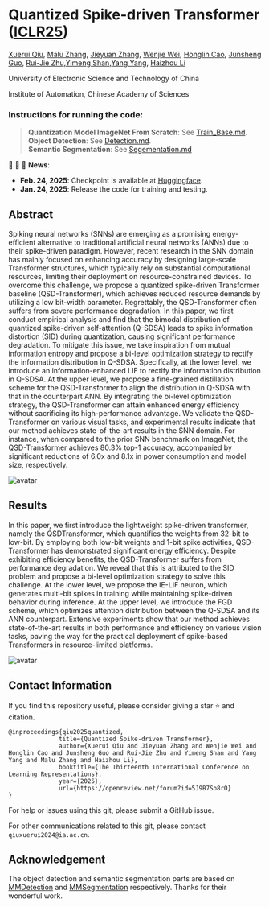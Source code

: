
# Quantized Spike-driven Transformer ([ICLR25](https://openreview.net/forum?id=5J9B7Sb8rO))

[Xuerui Qiu](https://scholar.google.com/citations?user=bMwW4e8AAAAJ&hl=zh-CN), [Malu Zhang](), [Jieyuan Zhang](https://www.ericzhuestc.site/), [Wenjie Wei](), [Honglin Cao](), [Junsheng Guo](), [Rui-Jie Zhu](https://scholar.google.com/citations?user=08ITzJsAAAAJ&hl=zh-CN),[Yimeng Shan](),[Yang Yang](),  [Haizhou Li](https://www.colips.org/~eleliha/)

University of Electronic Science and Technology of China

Institute of Automation, Chinese Academy of Sciences


### Instructions for running the code:
> **Quantization Model ImageNet From Scratch**: See [Train_Base.md](classification/readme.md).\
> **Object Detection**: See [Detection.md](det/readme.md).\
> **Semantic Segmentation**: See [Segementation.md](seg/readme.md)


:rocket:  :rocket:  :rocket: **News**:

- **Feb. 24, 2025**: Checkpoint is available at [Huggingface](https://huggingface.co/Xuerui123/QSD_Transformer).
- **Jan. 24, 2025**: Release the code for training and testing.

## Abstract
Spiking neural networks (SNNs) are emerging as a promising energy-efficient alternative to traditional artificial neural networks (ANNs) due to their spike-driven paradigm. However, recent research in the SNN domain has mainly focused on enhancing accuracy by designing large-scale Transformer structures, which typically rely on substantial computational resources, limiting their deployment on resource-constrained devices. To overcome this challenge, we propose a quantized spike-driven Transformer baseline (QSD-Transformer), which achieves reduced resource demands by utilizing a low bit-width parameter. Regrettably, the QSD-Transformer often suffers from severe performance degradation. In this paper, we first conduct empirical analysis and find that the bimodal distribution of quantized spike-driven self-attention (Q-SDSA) leads to spike information distortion (SID) during quantization, causing significant performance degradation. To mitigate this issue, we take inspiration from mutual information entropy and propose a bi-level optimization strategy to rectify the information distribution in Q-SDSA. Specifically, at the lower level, we introduce an information-enhanced LIF to rectify the information distribution in Q-SDSA. At the upper level, we propose a fine-grained distillation scheme for the QSD-Transformer to align the distribution in Q-SDSA with that in the counterpart ANN. By integrating the bi-level optimization strategy, the QSD-Transformer can attain enhanced energy efficiency without sacrificing its high-performance advantage. We validate the QSD-Transformer on various visual tasks, and experimental results indicate that our method achieves state-of-the-art results in the SNN domain. For instance, when compared to the prior SNN benchmark on ImageNet, the QSD-Transformer achieves 80.3% top-1 accuracy, accompanied by significant reductions of 6.0x and 8.1x in power consumption and model size, respectively.

![avatar](./imgs/main.jpg)

## Results
In this paper, we first introduce the lightweight spike-driven transformer, namely the QSDTransformer, which quantifies the weights from 32-bit to low-bit. By employing both low-bit weights and 1-bit spike activities, QSD-Transformer has demonstrated significant energy efficiency. Despite exhibiting efficiency benefits, the QSD-Transformer suffers from performance degradation. We reveal that this is attributed to the SID problem and propose a bi-level optimization strategy to solve this challenge. At the lower level, we propose the IE-LIF neuron, which generates multi-bit spikes in training while maintaining spike-driven behavior during inference. At the upper level, we introduce the FGD scheme, which optimizes attention distribution between the Q-SDSA and its ANN counterpart. Extensive experiments show that our method achieves state-of-the-art results in both performance and efficiency on various vision tasks, paving the way for the practical deployment of spike-based Transformers in resource-limited platforms.

![avatar](./imgs/results.jpg)


## Contact Information
If you find this repository useful, please consider giving a star ⭐ and citation.

```
@inproceedings{qiu2025quantized,
              title={Quantized Spike-driven Transformer},
              author={Xuerui Qiu and Jieyuan Zhang and Wenjie Wei and Honglin Cao and Junsheng Guo and Rui-Jie Zhu and Yimeng Shan and Yang Yang and Malu Zhang and Haizhou Li},
              booktitle={The Thirteenth International Conference on Learning Representations},
              year={2025},
              url={https://openreview.net/forum?id=5J9B7Sb8rO}
}
```

For help or issues using this git, please submit a GitHub issue.

For other communications related to this git, please contact  `qiuxuerui2024@ia.ac.cn`.

## Acknowledgement
The object detection and semantic segmentation parts are based on [MMDetection](https://github.com/open-mmlab/mmdetection) and [MMSegmentation](https://github.com/open-mmlab/mmsegmentation) respectively. Thanks for their wonderful work.
